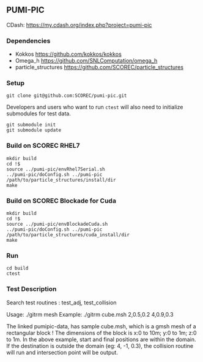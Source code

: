 ## PUMI-PIC

CDash: https://my.cdash.org/index.php?project=pumi-pic

### Dependencies

- Kokkos https://github.com/kokkos/kokkos
- Omega_h https://github.com/SNLComputation/omega_h
- particle_structures https://github.com/SCOREC/particle_structures

### Setup

```
git clone git@github.com:SCOREC/pumi-pic.git
```

Developers and users who want to run `ctest` will also need to initialize
submodules for test data.

```
git submodule init
git submodule update
```

### Build on SCOREC RHEL7

```
mkdir build
cd !$
source ../pumi-pic/envRhel7Serial.sh
../pumi-pic/doConfig.sh ../pumi-pic /path/to/particle_structures/install/dir
make
```

### Build on SCOREC Blockade for Cuda

```
mkdir build
cd !$
source ../pumi-pic/envBlockadeCuda.sh
../pumi-pic/doConfig.sh ../pumi-pic /path/to/particle_structures/cuda_install/dir
make
```

### Run

```
cd build
ctest
```

### Test Description

Search test routines : test_adj, test_collision

Usage: ./gitrm mesh <init> <final>
Example: ./gitrm cube.msh 2,0.5,0.2  4,0.9,0.3

The linked pumipic-data, has sample cube.msh, which is a gmsh mesh of a rectangular block !
The dimensions of the block is x:0 to 10m; y:0 to 1m; z:0 to 1m. In the above example, start and final positions are within the domain. If the destination is outside the domain (eg: 4, -1, 0.3), the collision routine will run and intersection point will be output. 
